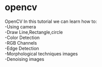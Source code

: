 # opencv
OpenCV
In this tutorial we can learn how to:</br>
-Using camera</br>
-Draw Line,Rectangle,circle</br>
-Color Detection</br>
-RGB Channels</br>
-Edge Detection</br>
-Morphological techniques images</br>
-Denoising images</br>

